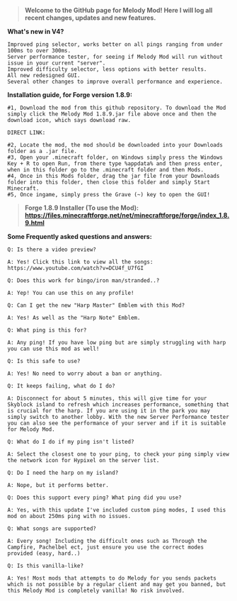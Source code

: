 > **Welcome to the GitHub page for Melody Mod! Here I will log all recent changes, updates and new features.** 

**What's new in V4?**

    Improved ping selector, works better on all pings ranging from under 100ms to over 300ms.
    Server performance tester, for seeing if Melody Mod will run without issue in your current "server".
    Improved difficulty selector, less options with better results.
    All new redesigned GUI.
    Several other changes to improve overall performance and experience.

**Installation guide, for Forge version 1.8.9:**

    #1, Download the mod from this github repository. To download the Mod simply click the Melody Mod 1.8.9.jar file above once and then the download icon, which says download raw.

    DIRECT LINK: 

    #2, Locate the mod, the mod should be downloaded into your Downloads folder as a .jar file.
    #3, Open your .minecraft folder, on Windows simply press the Windows Key + R to open Run, from there type %appdata% and then press enter, when in this folder go to the .minecraft folder and then Mods.
    #4, Once in this Mods folder, drag the jar file from your Downloads folder into this folder, then close this folder and simply Start Minecraft.
    #5, Once ingame, simply press the Grave (~) key to open the GUI!

> **Forge 1.8.9 Installer (To use the Mod): https://files.minecraftforge.net/net/minecraftforge/forge/index_1.8.9.html**

**Some Frequently asked questions and answers:**

    Q: Is there a video preview?

    A: Yes! Click this link to view all the songs: https://www.youtube.com/watch?v=DCU4f_U7fGI

    Q: Does this work for bingo/iron man/stranded..?

    A: Yep! You can use this on any profile!

    Q: Can I get the new "Harp Master" Emblem with this Mod?

    A: Yes! As well as the "Harp Note" Emblem.

    Q: What ping is this for?

    A: Any ping! If you have low ping but are simply struggling with harp you can use this mod as well!

    Q: Is this safe to use?

    A: Yes! No need to worry about a ban or anything.

    Q: It keeps failing, what do I do?

    A: Disconnect for about 5 minutes, this will give time for your Skyblock island to refresh which increases performance, something that is crucial for the harp. If you are using it in the park you may simply switch to another lobby. With the new Server Performance tester you can also see the performance of your server and if it is suitable for Melody Mod.

    Q: What do I do if my ping isn't listed?

    A: Select the closest one to your ping, to check your ping simply view the network icon for Hypixel on the server list.

    Q: Do I need the harp on my island?

    A: Nope, but it performs better.

    Q: Does this support every ping? What ping did you use?

    A: Yes, with this update I've included custom ping modes, I used this mod on about 250ms ping with no issues.

    Q: What songs are supported?

    A: Every song! Including the difficult ones such as Through the Campfire, Pachelbel ect, just ensure you use the correct modes provided (easy, hard..)

    Q: Is this vanilla-like?

    A: Yes! Most mods that attempts to do Melody for you sends packets which is not possible by a regular client and may get you banned, but this Melody Mod is completely vanilla! No risk involved.
